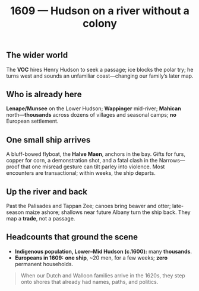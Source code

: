 ﻿---
title: 1609 — Hudson on a river without a colony
summary: A focused ancestor’s-eye essay on the Half Moon’s voyage and the peopled estuary it enters.
---

## The wider world
The **VOC** hires Henry Hudson to seek a passage; ice blocks the polar try; he turns west and sounds an unfamiliar coast—changing our family’s later map.

## Who is already here
**Lenape/Munsee** on the Lower Hudson; **Wappinger** mid-river; **Mahican** north—**thousands** across dozens of villages and seasonal camps; **no** European settlement.

## One small ship arrives
A bluff-bowed flyboat, the **Halve Maen**, anchors in the bay. Gifts for furs, copper for corn, a demonstration shot, and a fatal clash in the Narrows—proof that one misread gesture can tilt parley into violence. Most encounters are transactional; within weeks, the ship departs.

## Up the river and back
Past the Palisades and Tappan Zee; canoes bring beaver and otter; late-season maize ashore; shallows near future Albany turn the ship back. They map a **trade**, not a passage.

## Headcounts that ground the scene
- **Indigenous population, Lower–Mid Hudson (c.1600):** many **thousands**.  
- **Europeans in 1609:** **one ship**, ~20 men, for a few weeks; **zero** permanent households.

> When our Dutch and Walloon families arrive in the 1620s, they step onto shores that already had names, paths, and politics.

